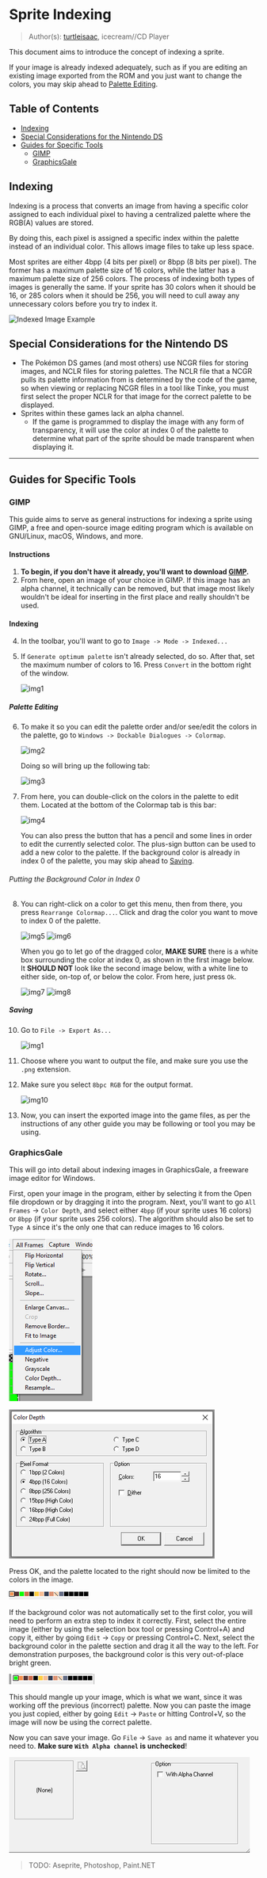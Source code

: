 # Sprite Indexing
> Author(s): [turtleisaac](https://github.com/turtleisaac), icecream//CD Player

This document aims to introduce the concept of indexing a sprite.

If your image is already indexed adequately, such as if you are editing an existing image exported from the ROM and you just want to change the colors, you may skip ahead to [Palette Editing](#Palette-Editing).

## Table of Contents
- [Indexing](#indexing)
- [Special Considerations for the Nintendo DS](#special-considerations-for-the-nintendo-ds)
- [Guides for Specific Tools](#guides-for-specific-tools)
  - [GIMP](#gimp)
  - [GraphicsGale](#graphicsgale)

## Indexing
Indexing is a process that converts an image from having a specific color assigned to each individual pixel to having a centralized palette where the RGB(A) values are stored.

By doing this, each pixel is assigned a specific index within the palette instead of an individual color. This allows image files to take up less space.

Most sprites are either 4bpp (4 bits per pixel) or 8bpp (8 bits per pixel). The former has a maximum palette size of 16 colors, while the latter has a maximum palette size of 256 colors. The process of indexing both types of images is generally the same. If your sprite has 30 colors when it should be 16, or 285 colors when it should be 256, you will need to cull away any unnecessary colors before you try to index it.

![Indexed Image Example](resources/indexed_image_example.png)

## Special Considerations for the Nintendo DS
* The Pokémon DS games (and most others) use NCGR files for storing images, and NCLR files for storing palettes. The NCLR file that a NCGR pulls its palette information from is determined by the code of the game, so when viewing or replacing NCGR files in a tool like Tinke, you must first select the proper NCLR for that image for the correct palette to be displayed.
* Sprites within these games lack an alpha channel.
  * If the game is programmed to display the image with any form of transparency, it will use the color at index 0 of the palette to determine what part of the sprite should be made transparent when displaying it.

[//]: # (## Formatting Requirements for Specific Sprites)

[//]: # (> Dimensions are in Width x Height format)

[//]: # (* Pokémon Battle Sprites - 16 colors, index 0 is background color - )

---

## Guides for Specific Tools
### GIMP
This guide aims to serve as general instructions for indexing a sprite using GIMP, a free and open-source image editing program which is available on GNU/Linux, macOS, Windows, and more.

#### Instructions
1. **To begin, if you don't have it already, you'll want to download [GIMP](https://www.gimp.org/downloads/).**
2. From here, open an image of your choice in GIMP. If this image has an alpha channel, it technically can be removed, but that image most likely wouldn't be ideal for inserting in the first place and really shouldn't be used.

#### Indexing
4. In the toolbar, you'll want to go to `Image -> Mode -> Indexed...`
5. If `Generate optimum palette` isn't already selected, do so. After that, set the maximum number of colors to 16. Press `Convert` in the bottom right of the window.

    ![img1](resources/gimp_img_1.png)

##### Palette Editing

6. To make it so you can edit the palette order and/or see/edit the colors in the palette, go to `Windows -> Dockable Dialogues -> Colormap`.

    ![img2](resources/gimp_img_2.png)

   Doing so will bring up the following tab:

    ![img3](resources/gimp_img_3.png)

7. From here, you can double-click on the colors in the palette to edit them. Located at the bottom of the Colormap tab is this bar:

    ![img4](resources/gimp_img_4.png)

   You can also press the button that has a pencil and some lines in order to edit the currently selected color. The plus-sign button can be used to add a new color to the palette. If the background color is already in index 0 of the palette, you may skip ahead to [Saving](#Saving).

###### Putting the Background Color in Index 0

8. You can right-click on a color to get this menu, then from there, you press `Rearrange Colormap...`. Click and drag the color you want to move to index 0 of the palette.

   ![img5](resources/gimp_img_5.png)
   ![img6](resources/gimp_img_6.png)

    When you go to let go of the dragged color, **MAKE SURE** there is a white box surrounding the color at index 0, as shown in the first image below. It **SHOULD NOT** look like the second image below, with a white line to either side, on-top of, or below the color. From here, just press `Ok`.

    ![img7](resources/gimp_img_7.png)
    ![img8](resources/gimp_img_8.png)

##### Saving

10. Go to `File -> Export As...`

    ![img1](resources/gimp_img_9.png)

11. Choose where you want to output the file, and make sure you use the `.png` extension.

12. Make sure you select `8bpc RGB` for the output format.

    ![img10](resources/gimp_img_10.png)
13. Now, you can insert the exported image into the game files, as per the instructions of any other guide you may be following or tool you may be using.

### GraphicsGale
This will go into detail about indexing images in GraphicsGale, a freeware image editor for Windows.

First, open your image in the program, either by selecting it from the Open file dropdown or by dragging it into the program. Next, you'll want to go `All Frames` -> `Color Depth`, and select either `4bpp` (if your sprite uses 16 colors) or `8bpp` (if your sprite uses 256 colors). The algorithm should also be set to `Type A` since it's the only one that can reduce images to 16 colors.

![](resources/gale_1.png)

![](resources/gale_2.png)

Press OK, and the palette located to the right should now be limited to the colors in the image.

![](resources/gale_3.png)

If the background color was not automatically set to the first color, you will need to perform an extra step to index it correctly. First, select the entire image (either by using the selection box tool or pressing Control+A) and copy it, either by going `Edit` -> `Copy` or pressing Control+C. Next, select the background color in the palette section and drag it all the way to the left. For demonstration purposes, the background color is this very out-of-place bright green.

![](resources/gale_4.png)

This should mangle up your image, which is what we want, since it was working off the previous (incorrect) palette. Now you can paste the image you just copied, either by going `Edit` -> `Paste` or hitting Control+V, so the image will now be using the correct palette.

Now you can save your image. Go `File` -> `Save as` and name it whatever you need to. **Make sure `With Alpha channel` is unchecked**!

![](resources/gale_5.png)

> TODO: Aseprite, Photoshop, Paint.NET
